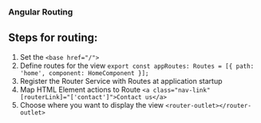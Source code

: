 ### Angular Routing

## Steps for routing:
1. Set the ```<base href="/">```
2. Define routes for the view ```export const appRoutes: Routes = [{ path: 'home', component: HomeComponent }];```
3. Register the Router Service with Routes at application startup
4. Map HTML Element actions to Route ```<a class="nav-link" [routerLink]="['contact']">Contact us</a>```
5. Choose where you want to display the view ```<router-outlet></router-outlet>```
